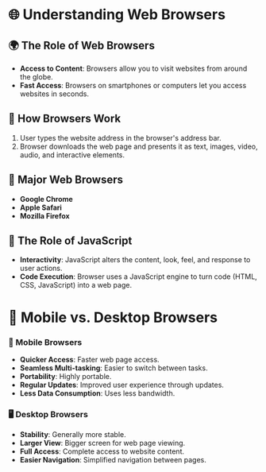 # 🌐 Understanding Web Browsers

## 🌍 The Role of Web Browsers

- **Access to Content**: Browsers allow you to visit websites from around the globe.
- **Fast Access**: Browsers on smartphones or computers let you access websites in seconds.

## 📂 How Browsers Work

1. User types the website address in the browser's address bar.
2. Browser downloads the web page and presents it as text, images, video, audio, and interactive elements.

## 🌟 Major Web Browsers

- **Google Chrome**
- **Apple Safari**
- **Mozilla Firefox**

## 🔄 The Role of JavaScript

- **Interactivity**: JavaScript alters the content, look, feel, and response to user actions.
- **Code Execution**: Browser uses a JavaScript engine to turn code (HTML, CSS, JavaScript) into a web page.

# 📱 Mobile vs. Desktop Browsers

### 📱 Mobile Browsers

- **Quicker Access**: Faster web page access.
- **Seamless Multi-tasking**: Easier to switch between tasks.
- **Portability**: Highly portable.
- **Regular Updates**: Improved user experience through updates.
- **Less Data Consumption**: Uses less bandwidth.

### 🖥️ Desktop Browsers

- **Stability**: Generally more stable.
- **Larger View**: Bigger screen for web page viewing.
- **Full Access**: Complete access to website content.
- **Easier Navigation**: Simplified navigation between pages.
